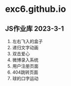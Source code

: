 # exc6.github.io
## JS作业库 2023-3-1
1. 左右飞入的盒子
2. 递归文字动画
3. 双击爱心
4. 微博录入系统
5. 用户注册页面
6. 404跳转页面
7. 球的口字运动
